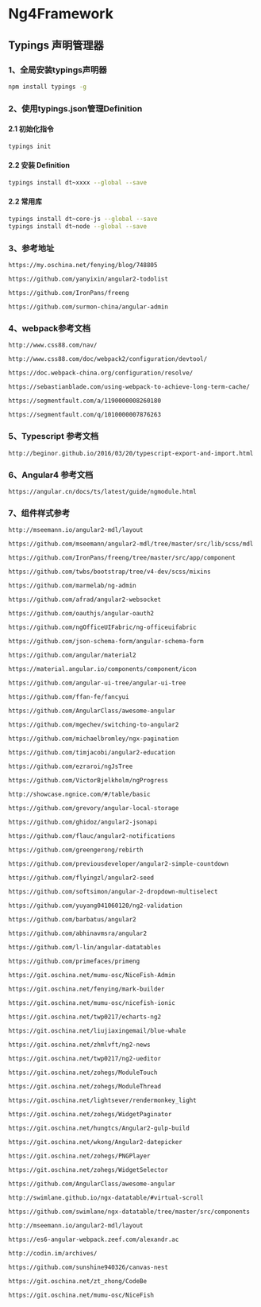 # Ng4Framework

## Typings 声明管理器

### 1、全局安装typings声明器

```bash
npm install typings -g
```

### 2、使用typings.json管理Definition

#### 2.1 初始化指令

```bash
typings init
```

#### 2.2 安装 Definition

```bash
typings install dt~xxxx --global --save
```

#### 2.2 常用库

```bash
typings install dt~core-js --global --save
typings install dt~node --global --save
```

### 3、参考地址

`https://my.oschina.net/fenying/blog/748805`

`https://github.com/yanyixin/angular2-todolist`

`https://github.com/IronPans/freeng`

`https://github.com/surmon-china/angular-admin`

### 4、webpack参考文档

`http://www.css88.com/nav/`

`http://www.css88.com/doc/webpack2/configuration/devtool/`

`https://doc.webpack-china.org/configuration/resolve/`

`https://sebastianblade.com/using-webpack-to-achieve-long-term-cache/`

`https://segmentfault.com/a/1190000008260180`

`https://segmentfault.com/q/1010000007876263`

### 5、Typescript 参考文档

`http://beginor.github.io/2016/03/20/typescript-export-and-import.html`

### 6、Angular4 参考文档

`https://angular.cn/docs/ts/latest/guide/ngmodule.html`

### 7、组件样式参考

`http://mseemann.io/angular2-mdl/layout`

`https://github.com/mseemann/angular2-mdl/tree/master/src/lib/scss/mdl`

`https://github.com/IronPans/freeng/tree/master/src/app/component`

`https://github.com/twbs/bootstrap/tree/v4-dev/scss/mixins`

`https://github.com/marmelab/ng-admin`

`https://github.com/afrad/angular2-websocket`

`https://github.com/oauthjs/angular-oauth2`

`https://github.com/ngOfficeUIFabric/ng-officeuifabric`

`https://github.com/json-schema-form/angular-schema-form`

`https://github.com/angular/material2`

`https://material.angular.io/components/component/icon`

`https://github.com/angular-ui-tree/angular-ui-tree`

`https://github.com/ffan-fe/fancyui`

`https://github.com/AngularClass/awesome-angular`

`https://github.com/mgechev/switching-to-angular2`

`https://github.com/michaelbromley/ngx-pagination`

`https://github.com/timjacobi/angular2-education`

`https://github.com/ezraroi/ngJsTree`

`https://github.com/VictorBjelkholm/ngProgress`

`http://showcase.ngnice.com/#/table/basic`

`https://github.com/grevory/angular-local-storage`

`https://github.com/ghidoz/angular2-jsonapi`

`https://github.com/flauc/angular2-notifications`

`https://github.com/greengerong/rebirth`

`https://github.com/previousdeveloper/angular2-simple-countdown`

`https://github.com/flyingzl/angular2-seed`

`https://github.com/softsimon/angular-2-dropdown-multiselect`

`https://github.com/yuyang041060120/ng2-validation`

`https://github.com/barbatus/angular2`

`https://github.com/abhinavmsra/angular2`

`https://github.com/l-lin/angular-datatables`

`https://github.com/primefaces/primeng`

`https://git.oschina.net/mumu-osc/NiceFish-Admin`

`https://git.oschina.net/fenying/mark-builder`

`https://git.oschina.net/mumu-osc/nicefish-ionic`

`https://git.oschina.net/twp0217/echarts-ng2`

`https://git.oschina.net/liujiaxingemail/blue-whale`

`https://git.oschina.net/zhmlvft/ng2-news`

`https://git.oschina.net/twp0217/ng2-ueditor`

`https://git.oschina.net/zohegs/ModuleTouch`

`https://git.oschina.net/zohegs/ModuleThread`

`https://git.oschina.net/lightsever/rendermonkey_light`

`https://git.oschina.net/zohegs/WidgetPaginator`

`https://git.oschina.net/hungtcs/Angular2-gulp-build`

`https://git.oschina.net/wkong/Angular2-datepicker`

`https://git.oschina.net/zohegs/PNGPlayer`

`https://git.oschina.net/zohegs/WidgetSelector`

`https://github.com/AngularClass/awesome-angular`

`http://swimlane.github.io/ngx-datatable/#virtual-scroll`

`https://github.com/swimlane/ngx-datatable/tree/master/src/components`

`http://mseemann.io/angular2-mdl/layout`

`https://es6-angular-webpack.zeef.com/alexandr.ac`

`http://codin.im/archives/`

`https://github.com/sunshine940326/canvas-nest`

`https://git.oschina.net/zt_zhong/CodeBe`

`https://git.oschina.net/mumu-osc/NiceFish`
